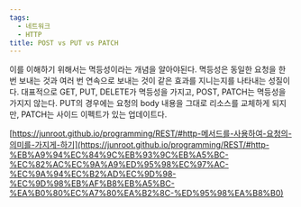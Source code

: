 ```yaml
---
tags:
  - 네트워크
  - HTTP
title: POST vs PUT vs PATCH
---
```


이를 이해하기 위해서는 멱등성이라는 개념을 알아야된다. 멱등성은 동일한 요청을 한 번 보내는 것과 여러 번 연속으로 보내는 것이 같은 효과를 지니는지를 나타내는 성질이다. 대표적으로 GET, PUT, DELETE가 멱등성을 가지고, POST, PATCH는 멱등성을 가지지 않는다. PUT의 경우에는 요청의 body 내용을 그대로 리소스를 교체하게 되지만, PATCH는 사이드 이펙트가 있는 업데이트다.

[https://junroot.github.io/programming/REST/#http-메서드를-사용하여-요청의-의미를-가지게-하기](https://junroot.github.io/programming/REST/#http-%EB%A9%94%EC%84%9C%EB%93%9C%EB%A5%BC-%EC%82%AC%EC%9A%A9%ED%95%98%EC%97%AC-%EC%9A%94%EC%B2%AD%EC%9D%98-%EC%9D%98%EB%AF%B8%EB%A5%BC-%EA%B0%80%EC%A7%80%EA%B2%8C-%ED%95%98%EA%B8%B0)
